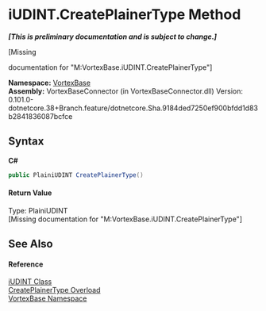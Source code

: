 # iUDINT.CreatePlainerType Method 
 _**\[This is preliminary documentation and is subject to change.\]**_

\[Missing <summary> documentation for "M:VortexBase.iUDINT.CreatePlainerType"\]

**Namespace:**&nbsp;<a href="N_VortexBase.md">VortexBase</a><br />**Assembly:**&nbsp;VortexBaseConnector (in VortexBaseConnector.dll) Version: 0.101.0-dotnetcore.38+Branch.feature/dotnetcore.Sha.9184ded7250ef900bfdd1d83b2841836087bcfce

## Syntax

**C#**<br />
``` C#
public PlainiUDINT CreatePlainerType()
```


#### Return Value
Type: PlainiUDINT<br />\[Missing <returns> documentation for "M:VortexBase.iUDINT.CreatePlainerType"\]

## See Also


#### Reference
<a href="T_VortexBase_iUDINT.md">iUDINT Class</a><br /><a href="Overload_VortexBase_iUDINT_CreatePlainerType.md">CreatePlainerType Overload</a><br /><a href="N_VortexBase.md">VortexBase Namespace</a><br />